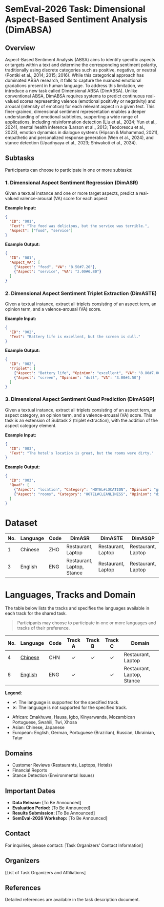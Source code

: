 # SemEval-2026 Task: Dimensional Aspect-Based Sentiment Analysis (DimABSA)

## Overview

Aspect-Based Sentiment Analysis (ABSA) aims to identify specific aspects or targets within a text and determine the corresponding sentiment polarity, traditionally using discrete categories such as positive, negative, or neutral (Pontiki et al., 2014; 2015; 2016). While this categorical approach has dominated ABSA research, it falls to capture the nuanced emotional gradations present in human language. To address this limitation, we introduce a new task called Dimensional ABSA (DimABSA). Unlike conventional ABSA, DimABSA requires systems to predict continuous real-valued scores representing valence (emotional positivity or negativity) and arousal (intensity of emotion) for each relevant aspect in a given text. This finer-grained, dimensional sentiment representation enables a deeper understanding of emotional subtleties, supporting a wide range of applications, including misinformation detection (Liu et al., 2024; Yun et al., 2024), mental health inference (Larson et al., 2013; Teodorescu et al., 2023), emotion dynamics in dialogue systems (Hipson & Mohammad, 2021), empathetic and personalized response generation (Wen et al., 2024), and stance detection (Upadhyaya et al., 2023; Shiwakoti et al., 2024).


## Subtasks

Participants can choose to participate in one or more subtasks:

### 1. Dimensional Aspect Sentiment Regression (DimASR)

Given a textual instance and one or more target aspects, predict a real-valued valence-arousal (VA) score for each aspect


**Example Input:**

```json
{
  "ID": "001",
  "Text": "The food was delicious, but the service was terrible.",
  "Aspect": ["food", "service"]
}
```

**Example Output:**

```json
{
  "ID": "001",
  "Aspect_VA": [
    {"Aspect": "food", "VA": "8.50#7.20"},
    {"Aspect": "service", "VA": "2.00#6.80"}
  ]
}
```

### 2. Dimensional Aspect Sentiment Triplet Extraction (DimASTE)

Given a textual instance, extract all triplets consisting of an aspect term, an opinion term, and a valence-arousal (VA) score.

**Example Input:**

```json
{
  "ID": "002",
  "Text": "Battery life is excellent, but the screen is dull."
}
```

**Example Output:**

```json
{
  "ID": "002",
  "Triplet": [
    {"Aspect": "Battery life", "Opinion": "excellent", "VA": "8.80#7.00"},
    {"Aspect": "screen", "Opinion": "dull", "VA": "3.00#4.50"}
  ]
}
```

### 3. Dimensional Aspect Sentiment Quad Prediction (DimASQP)

Given a textual instance, extract all triplets consisting of an aspect term, an aspect category, an opinion term, and a valence-arousal (VA) score. This task is an extension of Subtask 2 (triplet extraction), with the addition of the aspect category element.

**Example Input:**

```json
{
  "ID": "003",
  "Text": "The hotel's location is great, but the rooms were dirty."
}
```

**Example Output:**

```json
{
  "ID": "003",
  "Quad": [
    {"Aspect": "location", "Category": "HOTEL#LOCATION", "Opinion": "great", "VA": "8.50#7.00"},
    {"Aspect": "rooms", "Category": "HOTEL#CLEANLINESS", "Opinion": "dirty", "VA": "2.20#5.80"}
  ]
}
```



# Dataset


| No. | Language                | Code | DimASR                     | DimASTE            | DimASQP            |
| --- | ----------------------- | ---- | -------------------------- | ------------------ | ------------------ |
| 1   | Chinese                 | ZHO  | Restaurant, Laptop         | Restaurant, Laptop | Restaurant, Laptop |
| 3   | English                 | ENG  | Restaurant, Laptop, Stance | Restaurant, Laptop | Restaurant, Laptop |


# Languages, Tracks and Domain

The table below lists the tracks and specifies the languages available in each track for the shared task. 


> Participants may choose to participate in one or more languages and tracks of their preference.




| No. | Language                                                   | Code | Track A | Track B | Track C | Domain                     |
| --- | ---------------------------------------------------------- | ---- | :-----: | :-----: | :-----: | -------------------------- |
| 4   | [Chinese](https://en.wikipedia.org/wiki/Chinese_language)  | CHN  |    ✓    |    ✓    |    ✓    | Restaurant, Laptop         |
| 6   | [English](https://en.wikipedia.org/wiki/English_language)  | ENG  |    ✓    |         |    ✓    | Restaurant, Laptop, Stance |


**Legend**:  
- **✓**: The language is supported for the specified track.
- **✗**: The language is not supported for the specified track.

* African: Emakhuwa, Hausa, Igbo, Kinyarwanda, Mozambican Portuguese, Swahili, Twi, Xhosa
* Asian: Chinese, Japanese
* European: English, German, Portuguese (Brazilian), Russian, Ukrainian, Tatar

## Domains

* Customer Reviews (Restaurants, Laptops, Hotels)
* Financial Reports
* Stance Detection (Environmental Issues)

## Important Dates

* **Data Release:** \[To Be Announced]
* **Evaluation Period:** \[To Be Announced]
* **Results Submission:** \[To Be Announced]
* **SemEval-2026 Workshop:** \[To Be Announced]

## Contact

For inquiries, please contact: \[Task Organizers' Contact Information]

## Organizers

\[List of Task Organizers and Affiliations]

## References

Detailed references are available in the task description document.
